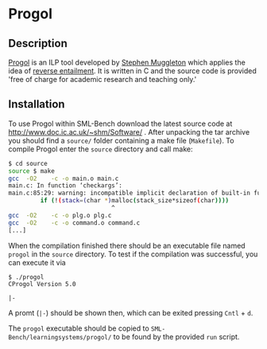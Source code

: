 # Progol

## Description

[Progol](http://www.doc.ic.ac.uk/~shm/progol.html) is an ILP tool developed by
[Stephen Muggleton](http://wp.doc.ic.ac.uk/shm/) which applies the idea of [reverse
entailment](http://www.doc.ic.ac.uk/~shm/Papers/InvEnt.pdf).
It is written in C and the source code is provided 'free of charge for academic research and teaching only.'

## Installation

To use Progol within SML-Bench download the latest source code at http://www.doc.ic.ac.uk/~shm/Software/ .
After unpacking the tar archive you should find a `source/` folder containing a make file (`Makefile`).
To compile Progol enter the `source` directory and call make:

```bash
$ cd source
source $ make
gcc  -O2    -c -o main.o main.c
main.c: In function ‘checkargs’:
main.c:85:29: warning: incompatible implicit declaration of built-in function ‘malloc’
         if (!(stack=(char *)malloc(stack_size*sizeof(char))))
                             ^
gcc  -O2    -c -o plg.o plg.c
gcc  -O2    -c -o command.o command.c
[...]
```

When the compilation finished there should be an executable file named `progol` in the `source` directory.
To test if the compilation was successful, you can execute it via

```
$ ./progol 
CProgol Version 5.0

|- 
```

A promt (`|-`) should be shown then, which can be exited pressing `Cntl` + `d`.

The `progol` executable should be copied to `SML-Bench/learningsystems/progol/` to be found by the provided `run` script.
